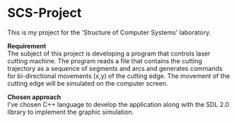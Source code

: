 # SCS-Project

This is my project for the 'Structure of Computer Systems' laboratory.

**Requirement**<br />
The subject of this project is developing a program that controls laser cutting machine.
The program reads a file that contains the cutting trajectory as a sequence of segments and arcs and generates commands for bi-directional movements (x,y) of the cutting edge. The movement of the cutting edge will be simulated on the computer screen.

**Chosen approach**<br />
I've chosen C++ language to develop the application along with the SDL 2.0 library to implement the graphic simulation.
